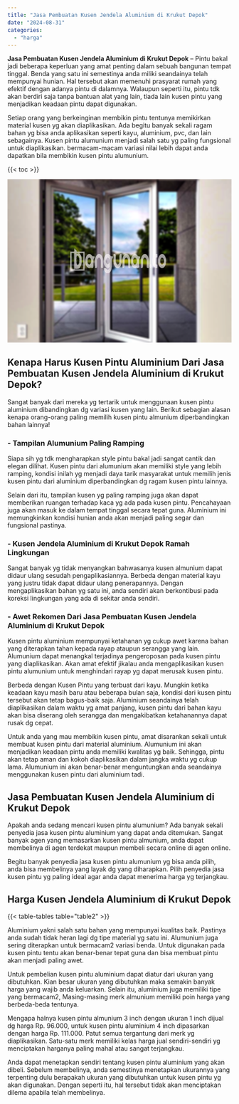 ```yaml
---
title: "Jasa Pembuatan Kusen Jendela Aluminium di Krukut Depok"
date: "2024-08-31"
categories: 
  - "harga"
---
```


**Jasa Pembuatan Kusen Jendela Aluminium di Krukut Depok** – Pintu bakal jadi beberapa keperluan yang amat penting dalam sebuah bangunan tempat tinggal. Benda yang satu ini semestinya anda miliki seandainya telah mempunyai hunian. Hal tersebut akan memenuhi prasyarat rumah yang efektif dengan adanya pintu di dalamnya. Walaupun seperti itu, pintu tdk akan berdiri saja tanpa bantuan alat yang lain, tiada lain kusen pintu yang menjadikan keadaan pintu dapat digunakan.

Setiap orang yang berkeinginan membikin pintu tentunya memikirkan material kusen yg akan diaplikasikan. Ada begitu banyak sekali ragam bahan yg bisa anda aplikasikan seperti kayu, aluminium, pvc, dan lain sebagainya. Kusen pintu alumunium menjadi salah satu yg paling fungsional untuk diaplikasikan. bermacam-macam variasi nilai lebih dapat anda dapatkan bila membikin kusen pintu alumunium.

{{< toc >}}

![Jasa Pembuatan Kusen Jendela Aluminium di Krukut Depok](/images/harga-kusen-jendela-alumunium-03.png)

## Kenapa Harus Kusen Pintu Aluminium Dari Jasa Pembuatan Kusen Jendela Aluminium di Krukut Depok?

Sangat banyak dari mereka yg tertarik untuk menggunaan kusen pintu aluminium dibandingkan dg variasi kusen yang lain. Berikut sebagian alasan kenapa orang-orang paling memilih kusen pintu almunium diperbandingkan bahan lainnya!

### \- Tampilan Alumunium Paling Ramping

Siapa sih yg tdk mengharapkan style pintu bakal jadi sangat cantik dan elegan dilihat. Kusen pintu dari alumunium akan memiliki style yang lebih ramping, kondisi inilah yg menjadi daya tarik masyarakat untuk memilih jenis kusen pintu dari aluminium diperbandingkan dg ragam kusen pintu lainnya.

Selain dari itu, tampilan kusen yg paling ramping juga akan dapat memberikan ruangan terhadap kaca yg ada pada kusen pintu. Pencahayaan juga akan masuk ke dalam tempat tinggal secara tepat guna. Aluminium ini memungkinkan kondisi hunian anda akan menjadi paling segar dan fungsional pastinya.

### \- Kusen Jendela Aluminium di Krukut Depok Ramah Lingkungan

Sangat banyak yg tidak menyangkan bahwasanya kusen almunium dapat didaur ulang sesudah pengaplikasiannya. Berbeda dengan material kayu yang justru tidak dapat didaur ulang penerapannya. Dengan mengaplikasikan bahan yg satu ini, anda sendiri akan berkontibusi pada koreksi lingkungan yang ada di sekitar anda sendiri.

### \- Awet Rekomen Dari Jasa Pembuatan Kusen Jendela Aluminium di Krukut Depok

Kusen pintu aluminium mempunyai ketahanan yg cukup awet karena bahan yang diterapkan tahan kepada rayap ataupun serangga yang lain. Alumunium dapat menangkal terjadinya pengeroposan pada kusen pintu yang diaplikasikan. Akan amat efektif jikalau anda mengaplikasikan kusen pintu alumunium untuk menghindari rayap yg dapat merusak kusen pintu.

Berbeda dengan Kusen Pintu yang terbuat dari kayu. Mungkin ketika keadaan kayu masih baru atau beberapa bulan saja, kondisi dari kusen pintu tersebut akan tetap bagus-baik saja. Aluminium seandainya telah diaplikasikan dalam waktu yg amat panjang, kusen pintu dari bahan kayu akan bisa diserang oleh serangga dan mengakibatkan ketahanannya dapat rusak dg cepat.

Untuk anda yang mau membikin kusen pintu, amat disarankan sekali untuk membuat kusen pintu dari material aluminium. Alumunium ini akan menjadikan keadaan pintu anda memiliki kwalitas yg baik. Sehingga, pintu akan tetap aman dan kokoh diaplikasikan dalam jangka waktu yg cukup lama. Alumunium ini akan benar-benar menguntungkan anda seandainya menggunakan kusen pintu dari aluminium tadi.

## Jasa Pembuatan Kusen Jendela Aluminium di Krukut Depok

Apakah anda sedang mencari kusen pintu alumunium? Ada banyak sekali penyedia jasa kusen pintu aluminium yang dapat anda ditemukan. Sangat banyak agen yang memasarkan kusen pintu almunium, anda dapat membelinya di agen terdekat maupun membeli secara online di agen online.

Begitu banyak penyedia jasa kusen pintu alumunium yg bisa anda pilih, anda bisa membelinya yang layak dg yang diharapkan. Pilih penyedia jasa kusen pintu yg paling ideal agar anda dapat menerima harga yg terjangkau.

## Harga Kusen Jendela Aluminium di Krukut Depok

{{< table-tables table="table2" >}}

Aluminium yakni salah satu bahan yang mempunyai kualitas baik. Pastinya anda sudah tidak heran lagi dg tipe material yg satu ini. Alumunium juga sering diterapkan untuk bermacam2 variasi benda. Untuk digunakan pada kusen pintu tentu akan benar-benar tepat guna dan bisa membuat pintu akan menjadi paling awet.

Untuk pembelian kusen pintu aluminium dapat diatur dari ukuran yang dibutuhkan. Kian besar ukuran yang dibutuhkan maka semakin banyak harga yang wajib anda keluarkan. Selain itu, aluminium juga memiliki tipe yang bermacam2, Masing-masing merk almunium memiliki poin harga yang berbeda-beda tentunya.

Mengapa halnya kusen pintu almunium 3 inch dengan ukuran 1 inch dijual dg harga Rp. 96.000, untuk kusen pintu aluminium 4 inch dipasarkan dengan harga Rp. 111.000. Patut semua tergantung dari merk yg diaplikasikan. Satu-satu merk memiliki kelas harga jual sendiri-sendiri yg menciptakan harganya paling mahal atau sangat terjangkau.

Anda dapat menetapkan sendiri tentang kusen pintu aluminium yang akan dibeli. Sebelum membelinya, anda semestinya menetapkan ukurannya yang terpenting dulu berapakah ukuran yang dibutuhkan untuk kusen pintu yg akan digunakan. Dengan seperti itu, hal tersebut tidak akan menciptakan dilema apabila telah membelinya.
